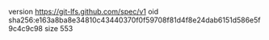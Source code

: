 version https://git-lfs.github.com/spec/v1
oid sha256:e163a8ba8e34810c43440370f0f59708f81d4f8e24dab6151d586e5f9c4c9c98
size 553
